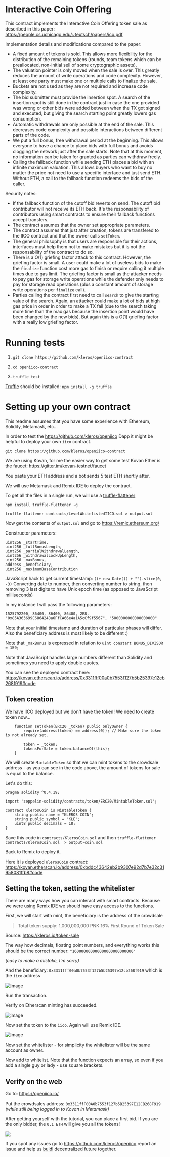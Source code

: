 # Interactive Coin Offering


This contract implements the Interactive Coin Offering token sale as described in this paper:
https://people.cs.uchicago.edu/~teutsch/papers/ico.pdf

Implementation details and modifications compared to the paper:
- A fixed amount of tokens is sold. This allows more flexibility for the distribution of the remaining tokens (rounds, team tokens which can be preallocated, non-initial sell of some cryptographic assets).
- The valuation pointer is only moved when the sale is over. This greatly reduces the amount of write operations and code complexity. However, at least one party must make one or multiple calls to finalize the sale.
- Buckets are not used as they are not required and increase code complexity.
- The bid submitter must provide the insertion spot. A search of the insertion spot is still done in the contract just in case the one provided was wrong or other bids were added between when the TX got signed and executed, but giving the search starting point greatly lowers gas consumption.
- Automatic withdrawals are only possible at the end of the sale. This decreases code complexity and possible interactions between different parts of the code.
- We put a full bonus, free withdrawal period at the beginning. This allows everyone to have a chance to place bids with full bonus and avoids clogging the network just after the sale starts. Note that at this moment, no information can be taken for granted as parties can withdraw freely.
- Calling the fallback function while sending ETH places a bid with an infinite maximum valuation. This allows buyers who want to buy no matter the price not need to use a specific interface and just send ETH. Without ETH, a call to the fallback function redeems the bids of the caller.

Security notes:
- If the fallback function of the cutoff bid reverts on send. The cutoff bid contributor will not receive its ETH back. It's the responsability of contributors using smart contracts to ensure their fallback functions accept transfers.
- The contract assumes that the owner set appropriate parameters.
- The contract assumes that just after creation, tokens are transfered to the IICO contract and that the owner calls `setToken`.
- The general philosophy is that users are responsible for their actions, interfaces must help them not to make mistakes but it is not the responsability of the contract to do so.
- There is a O(1) griefing factor attack to this contract. However, the griefing factor is small. A user could make a lot of useless bids to make the `finalize` function cost more gas to finish or require calling it multiple times due to gas limit.
The griefing factor is small as the attacker needs to pay gas for storage write operations while the defender only needs to pay for storage read operations (plus a constant amount of storage write operations per `finalize` call).
- Parties calling the contract first need to call `search` to give the starting value of the search. Again, an attacker could make a lot of bids at high gas price in order in order to make a TX fail (due to the search taking more time than the max gas because the insertion point would have been changed by the new bids). But again this is a O(1) griefing factor with a really low griefing factor.


# Running tests

1. `git clone https://github.com/kleros/openiico-contract`

2. `cd openiico-contract`

3. `truffle test`

[Truffle](http://truffleframework.com/) should be installed: `npm install -g truffle`



# Setting up your own contract

This readme assumes that you have some experience with Ethereum, Solidity, Metamask, etc...

In order to test the https://github.com/kleros/openiico Dapp it might be helpful to deploy your own `iico` contract. 

`git clone https://github.com/kleros/openiico-contract`

We are using Kovan, for me the easier way to get some test Kovan Ether is the faucet: https://gitter.im/kovan-testnet/faucet

You paste your ETH address and a bot sends 5 test ETH shortly after.

We will use Metamask and Remix IDE to deploy the contract.

To get all the files in a single run, we will use a [truffle-flattener](https://www.npmjs.com/package/truffle-flattener)

`npm install truffle-flattener -g`

`truffle-flattener contracts/LevelWhitelistedIICO.sol > output.sol`

Now get the contents of `output.sol` and go to https://remix.ethereum.org/

Constructor parameters:

```
uint256 _startTime, 
uint256 _fullBonusLength, 
uint256 _partialWithdrawalLength, 
uint256 _withdrawalLockUpLength, 
uint256 _maxBonus, 
address _beneficiary, 
uint256 _maximumBaseContribution
```


JavaScript hack to get current timestamp: `((+ new Date()) + "").slice(0, -3)`
Converting date to number, then converting number to string, then removing 3 last digits to have Unix epoch time (as opposed to JavaScript milliseconds)

In my instance I will pass the following parameters:

`1525792200, 86400, 86400, 86400, 2E8, "0x85A363699C6864248a6FfCA66e4a1A5cCf9f5567", "5000000000000000000"`

Note that your initial timestamp and duration of particular phases will differ. Also the beneficiary address is most likely to be different :)

Note that `_maxBonus` is expressed in relation to `uint constant BONUS_DIVISOR = 1E9;`

Note that JavaScript handles large numbers different than Solidity and sometimes you need to apply double quotes.

You can see the deployed contract here: https://kovan.etherscan.io/address/0x3311fff00a0b7553f127b5b25397e12cb268f919#code


## Token creation

We have IICO deployed but we don't have the token! We need to create token now...


```
    function setToken(ERC20 _token) public onlyOwner {
        require(address(token) == address(0)); // Make sure the token is not already set.

        token = _token;
        tokensForSale = token.balanceOf(this);
    }
```


We will create `MintableToken` so that we can mint tokens to the crowdsale address - as you can see in the code above, the amount of tokens for sale is equal to the balance.

Let's do this:

```
pragma solidity ^0.4.19;

import 'zeppelin-solidity/contracts/token/ERC20/MintableToken.sol';

contract KlerosCoin is MintableToken {
    string public name = "KLEROS COIN";
    string public symbol = "KLE";
    uint8 public decimals = 18;
}
```

Save this code in `contracts/KlerosCoin.sol` and then `truffle-flattener contracts/KlerosCoin.sol  > output-coin.sol`

Back to Remix to deploy it.

Here it is deployed `KlerosCoin` contract: https://kovan.etherscan.io/address/0xbddc43642eb2b9307e92d7b7e32c31958081ffb8#code


## Setting the token, setting the whitelister

There are many ways how you can interact with smart contracts. Because we were using Remix IDE we should have easy access to the functions.

First, we will start with mint, the beneficiary is the address of the crowdsale

> Total token supply: 1,000,000,000 PNK
> 16% First Round of Token Sale

Source: https://kleros.io/token-sale

The way how decimals, floating point numbers, and everything works this should be the correct number:
`"160000000000000000000000000"`

*(easy to make a mistake, I'm sorry)*

And the beneficiary: `0x3311fff00a0b7553f127b5b25397e12cb268f919` which is the `iico` address

![image](https://github.com/stefek99/openiico-contract/blob/run-your-own/docs/interacting-with-contracts.png?raw=true)

Run the transaction.

Verify on Etherscan minting has succeeded.

![image](https://github.com/stefek99/openiico-contract/blob/run-your-own/docs/reading-contract.png?raw=true)

Now set the token to the `iico`. Again will use Remix IDE.

![image](https://github.com/stefek99/openiico-contract/blob/run-your-own/docs/set-token.png?raw=true)

Now set the whitelister - for simplicity the whitelister will be the same account as owner.

Now add to whitelist. Note that the function expects an array, so even if you add a single guy or lady - use square brackets.

## Verify on the web

Go to: https://openiico.io/

Put the crowdsales address: `0x3311ffF00A0b7553f127b5B25397E12CB268F919` *(while still being logged in to Kovan in Metamask)*

After getting yourself with the tutorial, you can place a first bid. If you are the only bidder, the `0.1 ETH` will give you all the tokens!

![](https://github.com/stefek99/openiico-contract/blob/run-your-own/docs/single-bid-all-the-tokens.png?raw=true)

If you spot any issues go to https://github.com/kleros/openiico report an issue and help us [buidl](https://twitter.com/vitalikbuterin/status/971417459872882690) decentralized future together.